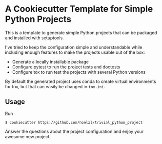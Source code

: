 # A Cookiecutter Template for Simple Python Projects

This is a template to generate simple Python projects that can be packaged and
installed with setuptools.

I've tried to keep the configuration simple and understandable while including
enough features to make the projects usable out of the box:

- Generate a locally installable package
- Configure pytest to run the project tests and doctests
- Configure tox to run test the projects with several Python versions

By default the generated project uses conda to create virtual environments for
tox, but that can easily be changed in `tox.ini`.

## Usage

Run

```shell script
$ cookiecutter https://github.com/hoelzl/trivial_python_project
```

Answer the questions about the project configuration and enjoy your awesome new
project.
